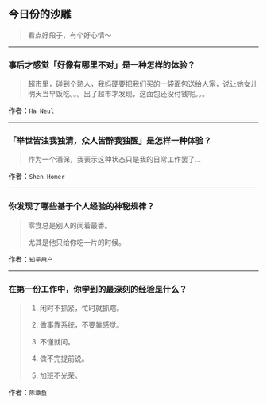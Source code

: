 ## 今日份的沙雕

> 看点好段子，有个好心情～


 
---

### 事后才感觉「好像有哪里不对」是一种怎样的体验？

> 超市里，碰到个熟人，我妈硬要把我们买的一袋面包送给人家，说让她女儿明天当早饭吃。。。出了超市才发现，这面包还没付钱呢。。。


作者：`Ha Neul`

---

### 「举世皆浊我独清，众人皆醉我独醒」是怎样一种体验？

> 作为一个酒保，我表示这种状态只是我的日常工作罢了…


作者：`Shen Homer`

---

### 你发现了哪些基于个人经验的神秘规律？

> 零食总是别人的闻着最香。
> 
> 尤其是他只给你吃一片的时候。


作者：`知乎用户`

---

### 在第一份工作中，你学到的最深刻的经验是什么？

> 1. 闲时不抓紧，忙时就抓瞎。
> 
> 2. 做事靠系统，不要靠感觉。
> 
> 3. 不懂就问。
> 
> 4. 做不完提前说。
> 
> 5. 加班不光荣。


作者：`陈章鱼`